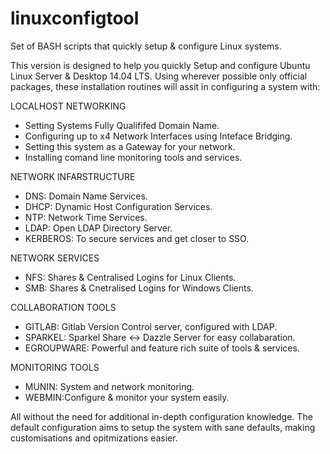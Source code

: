 # linuxconfigtool
Set of BASH scripts that quickly setup & configure Linux systems.

This version is designed to help you quickly Setup and configure Ubuntu Linux Server & Desktop 14.04 LTS.
Using wherever possible only official packages, these installation routines will assit in configuring a system with:

LOCALHOST NETWORKING
 - Setting Systems Fully Qualififed Domain Name.
 - Configuring up to x4 Network Interfaces using Inteface Bridging.
 - Setting this system as a Gateway for your network.
 - Installing comand line monitoring tools and services.

NETWORK INFARSTRUCTURE
 - DNS: Domain Name Services.
 - DHCP: Dynamic Host Configuration Services.
 - NTP: Network Time Services.
 - LDAP: Open LDAP Directory Server.
 - KERBEROS: To secure services and get closer to SSO.

NETWORK SERVICES
 - NFS: Shares & Centralised Logins for Linux Clients.
 - SMB: Shares & Cnetralised Logins for Windows Clients.

COLLABORATION TOOLS
 - GITLAB: Gitlab Version Control server, configured with LDAP.
 - SPARKEL: Sparkel Share <-> Dazzle Server for easy collabaration.
 - EGROUPWARE: Powerful and feature rich suite of tools & services.

MONITORING TOOLS
 - MUNIN: System and network monitoring.
 - WEBMIN:Configure & monitor your system easily.

All without the need for additional in-depth configuration knowledge. The default configuration aims to setup the system with sane defaults, making customisations and opitmizations easier.
